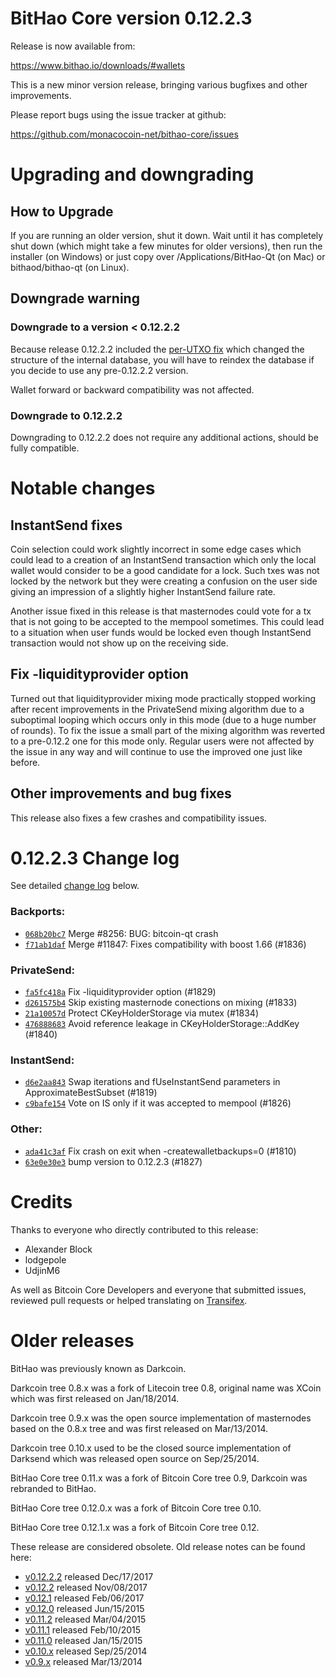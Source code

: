 BitHao Core version 0.12.2.3
==========================

Release is now available from:

  <https://www.bithao.io/downloads/#wallets>

This is a new minor version release, bringing various bugfixes and other
improvements.

Please report bugs using the issue tracker at github:

  <https://github.com/monacocoin-net/bithao-core/issues>


Upgrading and downgrading
=========================

How to Upgrade
--------------

If you are running an older version, shut it down. Wait until it has completely
shut down (which might take a few minutes for older versions), then run the
installer (on Windows) or just copy over /Applications/BitHao-Qt (on Mac) or
bithaod/bithao-qt (on Linux).

Downgrade warning
-----------------

### Downgrade to a version < 0.12.2.2

Because release 0.12.2.2 included the [per-UTXO fix](release-notes/bithao/release-notes-0.12.2.2.md#per-utxo-fix)
which changed the structure of the internal database, you will have to reindex
the database if you decide to use any pre-0.12.2.2 version.

Wallet forward or backward compatibility was not affected.

### Downgrade to 0.12.2.2

Downgrading to 0.12.2.2 does not require any additional actions, should be
fully compatible.

Notable changes
===============

InstantSend fixes
-----------------

Coin selection could work slightly incorrect in some edge cases which could
lead to a creation of an InstantSend transaction which only the local wallet
would consider to be a good candidate for a lock. Such txes was not locked by
the network but they were creating a confusion on the user side giving an
impression of a slightly higher InstantSend failure rate.

Another issue fixed in this release is that masternodes could vote for a tx
that is not going to be accepted to the mempool sometimes. This could lead to
a situation when user funds would be locked even though InstantSend transaction
would not show up on the receiving side.

Fix -liquidityprovider option
-----------------------------

Turned out that liquidityprovider mixing mode practically stopped working after
recent improvements in the PrivateSend mixing algorithm due to a suboptimal
looping which occurs only in this mode (due to a huge number of rounds). To fix
the issue a small part of the mixing algorithm was reverted to a pre-0.12.2 one
for this mode only. Regular users were not affected by the issue in any way and
will continue to use the improved one just like before.

Other improvements and bug fixes
--------------------------------

This release also fixes a few crashes and compatibility issues.


0.12.2.3 Change log
===================

See detailed [change log](https://github.com/monacocoin-net/bithao-core/compare/v0.12.2.2...bithaopay:v0.12.2.3) below.

### Backports:
- [`068b20bc7`](https://github.com/monacocoin-net/bithao-core/commit/068b20bc7) Merge #8256: BUG: bitcoin-qt crash
- [`f71ab1daf`](https://github.com/monacocoin-net/bithao-core/commit/f71ab1daf) Merge #11847: Fixes compatibility with boost 1.66 (#1836)

### PrivateSend:
- [`fa5fc418a`](https://github.com/monacocoin-net/bithao-core/commit/fa5fc418a) Fix -liquidityprovider option (#1829)
- [`d261575b4`](https://github.com/monacocoin-net/bithao-core/commit/d261575b4) Skip existing masternode conections on mixing (#1833)
- [`21a10057d`](https://github.com/monacocoin-net/bithao-core/commit/21a10057d) Protect CKeyHolderStorage via mutex (#1834)
- [`476888683`](https://github.com/monacocoin-net/bithao-core/commit/476888683) Avoid reference leakage in CKeyHolderStorage::AddKey (#1840)

### InstantSend:
- [`d6e2aa843`](https://github.com/monacocoin-net/bithao-core/commit/d6e2aa843) Swap iterations and fUseInstantSend parameters in ApproximateBestSubset (#1819)
- [`c9bafe154`](https://github.com/monacocoin-net/bithao-core/commit/c9bafe154) Vote on IS only if it was accepted to mempool (#1826)

### Other:
- [`ada41c3af`](https://github.com/monacocoin-net/bithao-core/commit/ada41c3af) Fix crash on exit when -createwalletbackups=0 (#1810)
- [`63e0e30e3`](https://github.com/monacocoin-net/bithao-core/commit/63e0e30e3) bump version to 0.12.2.3 (#1827)

Credits
=======

Thanks to everyone who directly contributed to this release:

- Alexander Block
- lodgepole
- UdjinM6

As well as Bitcoin Core Developers and everyone that submitted issues,
reviewed pull requests or helped translating on
[Transifex](https://www.transifex.com/projects/p/bithao/).


Older releases
==============

BitHao was previously known as Darkcoin.

Darkcoin tree 0.8.x was a fork of Litecoin tree 0.8, original name was XCoin
which was first released on Jan/18/2014.

Darkcoin tree 0.9.x was the open source implementation of masternodes based on
the 0.8.x tree and was first released on Mar/13/2014.

Darkcoin tree 0.10.x used to be the closed source implementation of Darksend
which was released open source on Sep/25/2014.

BitHao Core tree 0.11.x was a fork of Bitcoin Core tree 0.9,
Darkcoin was rebranded to BitHao.

BitHao Core tree 0.12.0.x was a fork of Bitcoin Core tree 0.10.

BitHao Core tree 0.12.1.x was a fork of Bitcoin Core tree 0.12.

These release are considered obsolete. Old release notes can be found here:

- [v0.12.2.2](release-notes/bithao/release-notes-0.12.2.2.md) released Dec/17/2017
- [v0.12.2](release-notes/bithao/release-notes-0.12.2.md) released Nov/08/2017
- [v0.12.1](release-notes/bithao/release-notes-0.12.1.md) released Feb/06/2017
- [v0.12.0](release-notes/bithao/release-notes-0.12.0.md) released Jun/15/2015
- [v0.11.2](release-notes/bithao/release-notes-0.11.2.md) released Mar/04/2015
- [v0.11.1](release-notes/bithao/release-notes-0.11.1.md) released Feb/10/2015
- [v0.11.0](release-notes/bithao/release-notes-0.11.0.md) released Jan/15/2015
- [v0.10.x](release-notes/bithao/release-notes-0.10.0.md) released Sep/25/2014
- [v0.9.x](release-notes/bithao/release-notes-0.9.0.md) released Mar/13/2014

